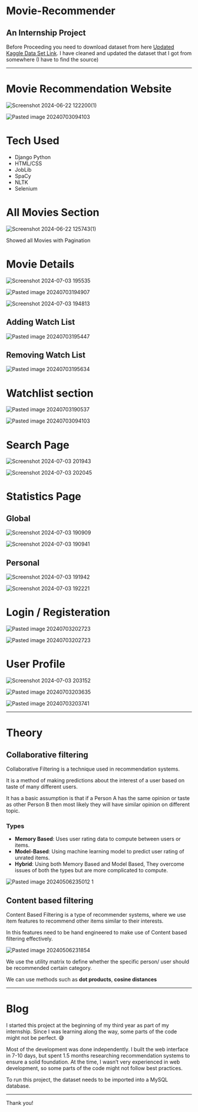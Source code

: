 # Movie-Recommender

## An Internship Project

Before Proceeding you need to download dataset from here
[Updated Kaggle Data Set Link](https://www.kaggle.com/datasets/mahatvasudev/movie-dataset-for-personal-project).
I have cleaned and updated the dataset that I got from somewhere (I have to find the source)

---

# Movie Recommendation Website

![Screenshot 2024-06-22 122200(1)](https://github.com/user-attachments/assets/9b488bea-4ee8-475a-bc4d-f43ad8425f10)

![Pasted image 20240703094103](https://github.com/user-attachments/assets/e4c166de-89e2-4243-9c17-415f1fd93822)


# Tech Used
- Django Python
- HTML/CSS
- JobLib
- SpaCy
- NLTK
- Selenium

# All Movies Section

![Screenshot 2024-06-22 125743(1)](https://github.com/user-attachments/assets/38dd7251-52f9-4eb0-8fb4-bfb648dc45dc)

Showed all Movies with Pagination

# Movie Details

![Screenshot 2024-07-03 195535](https://github.com/user-attachments/assets/9d3b3b4e-c386-4203-9d77-4868833c0473)

![Pasted image 20240703194907](https://github.com/user-attachments/assets/174fb259-69e9-4efd-8243-cfa5043401b9)

![Screenshot 2024-07-03 194813](https://github.com/user-attachments/assets/42b38ab1-737d-47fc-a0f5-6462f24f8724)

## Adding Watch List

![Pasted image 20240703195447](https://github.com/user-attachments/assets/ff314444-43b9-413f-bca4-3d407948f9cf)

## Removing Watch List

![Pasted image 20240703195634](https://github.com/user-attachments/assets/bf2cbb5a-fc35-4ea3-a49d-04ad7ff76b6a)

# Watchlist section

![Pasted image 20240703190537](https://github.com/user-attachments/assets/b3f7a60d-07ad-444a-bef4-87ef6946cadb)

![Pasted image 20240703094103](https://github.com/user-attachments/assets/d354e201-d7ee-45e0-9866-41e4886cb02a)

# Search Page

![Screenshot 2024-07-03 201943](https://github.com/user-attachments/assets/2db01a86-b97c-42fd-b7cb-9db31e163c6c)

![Screenshot 2024-07-03 202045](https://github.com/user-attachments/assets/23520117-e151-480e-9d88-15bd308af5f6)

# Statistics Page

## Global

  ![Screenshot 2024-07-03 190909](https://github.com/user-attachments/assets/2f28251d-e65c-4658-b832-0b810eb89222)

  ![Screenshot 2024-07-03 190941](https://github.com/user-attachments/assets/b4f26256-75cd-42e4-a3cc-d2d30b7c7f27)

## Personal

![Screenshot 2024-07-03 191942](https://github.com/user-attachments/assets/36f9771b-c0d5-493c-82de-c6c28f2be0c9)

![Screenshot 2024-07-03 192221](https://github.com/user-attachments/assets/d69c2692-b155-4d3e-8b3a-f21ae0b8534d)

# Login / Registeration

![Pasted image 20240703202723](https://github.com/user-attachments/assets/fbdbfca7-5bf6-4b4e-97ff-b7489cb96a78)

![Pasted image 20240703202723](https://github.com/user-attachments/assets/e608394d-a694-4c55-8ef5-90d547fb6244)

# User Profile

![Screenshot 2024-07-03 203152](https://github.com/user-attachments/assets/36333673-8fde-43e6-bedd-3b3e914b1fc2)

![Pasted image 20240703203635](https://github.com/user-attachments/assets/41b78ff9-8410-44ba-857b-d3b2c4b1e1d8)

![Pasted image 20240703203741](https://github.com/user-attachments/assets/36874e78-f3bf-45a9-ac8d-0f092bd30d6e)

---

# Theory

## Collaborative filtering

Collaborative Filtering is a technique used in recommendation systems.

It is a method of making predictions about the interest of a user based on taste of many different users.

It has a basic assumption is that if a Person A has the same opinion or taste as other Person B then most likely they will have similar opinion on different topic.

### Types

- **Memory Based**: Uses user rating data to compute between users or items.
- **Model-Based**: Using machine learning model to predict user rating of unrated items.
- **Hybrid**: Using both Memory Based and Model Based, They overcome issues of both the types but are more complicated to compute.

![Pasted image 20240506235012 1](https://github.com/user-attachments/assets/54e70bc3-0c5e-415f-8cad-a62afe6732ec)

## Content based filtering

Content Based Filtering is a type of recommender systems, where we use item features to recommend other items similar to their interests.

In this features need to be hand engineered to make use of Content based filtering effectively.

![Pasted image 20240506231854](https://github.com/user-attachments/assets/06a71fce-0a0c-4177-bdc6-6c6224d7305c)

We use the utility matrix to define whether the specific person/ user should be recommended certain category.

We can use methods such as **dot products**, **cosine distances**


---

# Blog

I started this project at the beginning of my third year as part of my internship. Since I was learning along the way, some parts of the code might not be perfect. 😅

Most of the development was done independently. I built the web interface in 7-10 days, but spent 1.5 months researching recommendation systems to ensure a solid foundation. At the time, I wasn’t very experienced in web development, so some parts of the code might not follow best practices.

To run this project, the dataset needs to be imported into a MySQL database.

---

Thank you!

